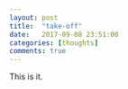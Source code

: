 ```yaml
---
layout: post
title:  "take-off"
date:   2017-09-08 23:51:00 
categories: [thoughts]
comments: true
---
```


This is it. 